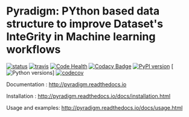 # Pyradigm: PYthon based data structure to improve Dataset's InteGrity in Machine learning workflows

[![status](http://joss.theoj.org/papers/c5c231486d699bca982ca7ebd9cf32d2/status.svg)](http://joss.theoj.org/papers/c5c231486d699bca982ca7ebd9cf32d2)
[![travis](https://travis-ci.org/raamana/pyradigm.svg?branch=master)](https://travis-ci.org/raamana/pyradigm.svg?branch=master)
[![Code Health](https://landscape.io/github/raamana/pyradigm/master/landscape.svg?style=flat)](https://landscape.io/github/raamana/pyradigm/master)
[![Codacy Badge](https://api.codacy.com/project/badge/Grade/cffd80f290544e2e824011bfccf35ff8)](https://www.codacy.com/app/raamana/pyradigm?utm_source=github.com&amp;utm_medium=referral&amp;utm_content=raamana/pyradigm&amp;utm_campaign=Badge_Grade)
[![PyPI version](https://badge.fury.io/py/pyradigm.svg)](https://badge.fury.io/py/pyradigm)
[![Python versions](https://img.shields.io/badge/python-2.7%2C%203.5%2C%203.6-blue.svg)]
[![codecov](https://codecov.io/gh/raamana/pyradigm/branch/master/graph/badge.svg)](https://codecov.io/gh/raamana/pyradigm)


Documentation : http://pyradigm.readthedocs.io

Installation : http://pyradigm.readthedocs.io/docs/installation.html

Usage and examples: http://pyradigm.readthedocs.io/docs/usage.html
